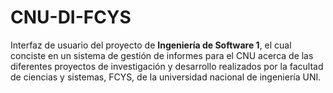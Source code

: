 # CNU-DI-FCYS

Interfaz de usuario del proyecto de **Ingeniería de Software 1**, el cual conciste en un sistema de gestión de informes para el CNU acerca de las diferentes proyectos de investigación y desarrollo realizados por la facultad de ciencias y sistemas, FCYS, de la universidad nacional de ingeniería UNI.